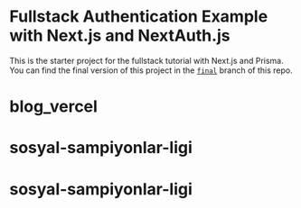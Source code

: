 # Fullstack Authentication Example with Next.js and NextAuth.js

This is the starter project for the fullstack tutorial with Next.js and Prisma. You can find the final version of this project in the [`final`](https://github.com/prisma/blogr-nextjs-prisma/tree/final) branch of this repo.
# blog_vercel
# sosyal-sampiyonlar-ligi
# sosyal-sampiyonlar-ligi

